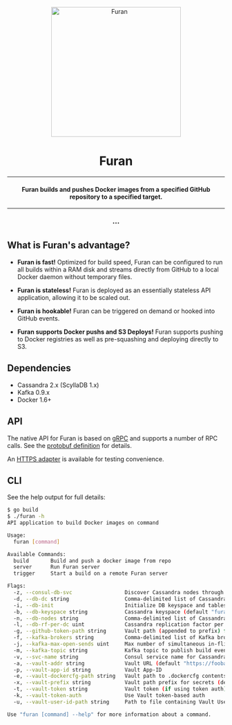 <p align="center">
<img with="304" height="300" src="https://s3-us-west-2.amazonaws.com/s.cdpn.io/12437/furan_icon.svg" alt="Furan" />
</p>
<h1 align="center">Furan</h1>

-----

<h4 align="center">Furan builds and pushes Docker images from a specified GitHub repository
to a specified target.</h4>

-----

<h3 align="center">&middot;&middot;&middot;</h3>

## What is Furan's advantage?

-  **Furan is fast!** Optimized for build speed, Furan can be configured to run all builds within a RAM disk and streams directly from GitHub to a local Docker daemon without temporary files.

-  **Furan is stateless!** Furan is deployed as an essentially stateless API application, allowing it to be scaled out.

-  **Furan is hookable!** Furan can be triggered on demand or hooked into GitHub events.

-  **Furan supports Docker pushs and S3 Deploys!** Furan supports pushing to Docker registries as well as pre-squashing and deploying directly to S3.

## Dependencies 

-  Cassandra 2.x (ScyllaDB 1.x)
-  Kafka 0.9.x
-  Docker 1.6+

## API 

The native API for Furan is based on [gRPC](http://www.grpc.io) and supports
a number of RPC calls. See the [protobuf definition](https://github.com/dollarshaveclub/furan/blob/master/protos/models.proto#L5-L10)
for details.

An [HTTPS adapter](https://github.com/dollarshaveclub/furan/blob/master/HTTP-API.md) is
available for testing convenience.

## CLI

See the help output for full details:

```bash
$ go build
$ ./furan -h
API application to build Docker images on command

Usage:
  furan [command]

Available Commands:
  build       Build and push a docker image from repo
  server      Run Furan server
  trigger     Start a build on a remote Furan server

Flags:
  -z, --consul-db-svc                 Discover Cassandra nodes through Consul
  -d, --db-dc string                  Comma-delimited list of Cassandra datacenters (if not using Consul discovery) (default "us-west-2")
  -i, --db-init                       Initialize DB keyspace and tables (only necessary on first run)
  -b, --db-keyspace string            Cassandra keyspace (default "furan")
  -n, --db-nodes string               Comma-delimited list of Cassandra nodes (if not using Consul discovery)
  -l, --db-rf-per-dc uint             Cassandra replication factor per DC (if initializing DB) (default 2)
  -g, --github-token-path string      Vault path (appended to prefix) for GitHub token (default "/github/token")
  -f, --kafka-brokers string          Comma-delimited list of Kafka brokers (default "localhost:9092")
  -j, --kafka-max-open-sends uint     Max number of simultaneous in-flight Kafka message sends (default 100)
  -m, --kafka-topic string            Kafka topic to publish build events (required for build monitoring) (default "furan-events")
  -v, --svc-name string               Consul service name for Cassandra (default "cassandra")
  -a, --vault-addr string             Vault URL (default "https://foobar.com")
  -p, --vault-app-id string           Vault App-ID
  -e, --vault-dockercfg-path string   Vault path to .dockercfg contents (default "/dockercfg")
  -x, --vault-prefix string           Vault path prefix for secrets (default "secret/production/furan")
  -t, --vault-token string            Vault token (if using token auth) (default "xxxxx")
  -k, --vault-token-auth              Use Vault token-based auth
  -u, --vault-user-id-path string     Path to file containing Vault User-ID

Use "furan [command] --help" for more information about a command.
```
